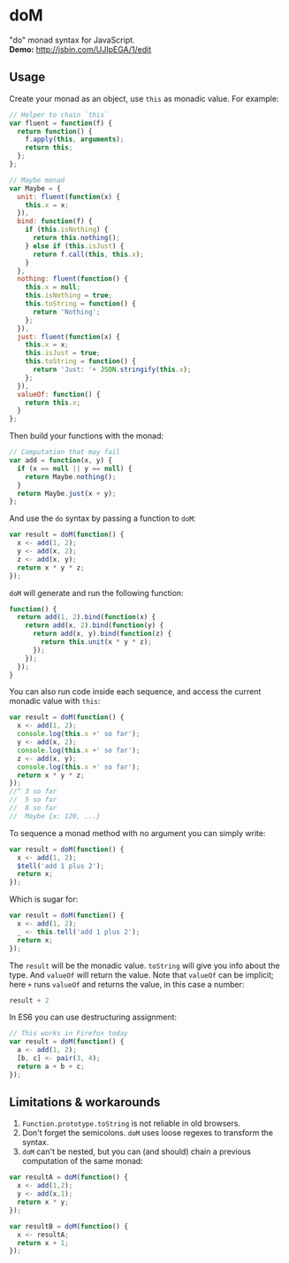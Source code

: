 # doM
"do" monad syntax for JavaScript.  
**Demo:** http://jsbin.com/UJIpEGA/1/edit

## Usage
Create your monad as an object, use `this` as monadic value. For example:

```javascript
// Helper to chain `this`
var fluent = function(f) {
  return function() {
    f.apply(this, arguments);
    return this;
  };
};

// Maybe monad
var Maybe = {
  unit: fluent(function(x) {
    this.x = x;
  }),
  bind: function(f) {
    if (this.isNothing) {
      return this.nothing();
    } else if (this.isJust) {
      return f.call(this, this.x);
    }
  },
  nothing: fluent(function() {
    this.x = null;
    this.isNothing = true;
    this.toString = function() {
      return 'Nothing';
    };
  }),
  just: fluent(function(x) {
    this.x = x;
    this.isJust = true;
    this.toString = function() {
      return 'Just: '+ JSON.stringify(this.x);
    };
  }),
  valueOf: function() {
    return this.x;
  }
};
```

Then build your functions with the monad:

```javascript
// Computation that may fail
var add = function(x, y) {
  if (x == null || y == null) {
    return Maybe.nothing();
  }
  return Maybe.just(x + y);
};
```

And use the `do` syntax by passing a function to `doM`:

```javascript
var result = doM(function() {
  x <- add(1, 2);
  y <- add(x, 2);
  z <- add(x, y);
  return x * y * z;
});
```

`doM` will generate and run the following function:

```javascript
function() {
  return add(1, 2).bind(function(x) {
    return add(x, 2).bind(function(y) {
      return add(x, y).bind(function(z) {
        return this.unit(x * y * z);
      });
    });
  });
}
```

You can also run code inside each sequence, and access the current monadic value with `this`:

```javascript
var result = doM(function() {
  x <- add(1, 2);
  console.log(this.x +' so far');
  y <- add(x, 2);
  console.log(this.x +' so far');
  z <- add(x, y);
  console.log(this.x +' so far');
  return x * y * z;
});
//^ 3 so far
//  5 so far
//  8 so far
//  Maybe {x: 120, ...}
```

To sequence a monad method with no argument you can simply write:

```javascript
var result = doM(function() {
  x <- add(1, 2);
  $tell('add 1 plus 2');
  return x;
});
```

Which is sugar for:

```javascript
var result = doM(function() {
  x <- add(1, 2);
  _ <- this.tell('add 1 plus 2');
  return x;
});
```

The `result` will be the monadic value. `toString` will give you info about the type. And `valueOf` will return the value. Note that `valueOf` can be implicit; here `+` runs `valueOf` and returns the value, in this case a number:

```javascript
result + 2
```

In ES6 you can use destructuring assignment:

```javascript
// This works in Firefox today
var result = doM(function() {
  a <- add(1, 2);
  [b, c] <- pair(3, 4);
  return a + b + c;
});
```

## Limitations & workarounds

1. `Function.prototype.toString` is not reliable in old browsers.
2. Don't forget the semicolons. `doM` uses loose regexes to transform the syntax.
3. `doM` can't be nested, but you can (and should) chain a previous computation of the same monad:
```javascript
var resultA = doM(function() {
  x <- add(1,2);
  y <- add(x,1);
  return x * y;
});

var resultB = doM(function() {
  x <- resultA;
  return x + 1;
});
```
